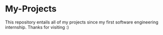 # My-Projects

This repository entails all of my projects since my first software engineering internship. Thanks for visiting :)
